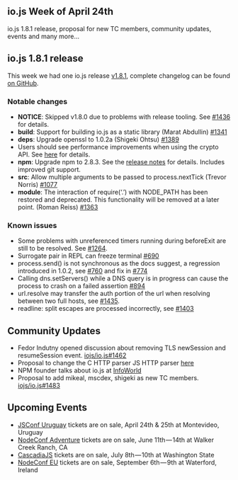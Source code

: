 ## io.js Week of April 24th

io.js 1.8.1 release, proposal for new TC members, community updates, events and many more…

## io.js 1.8.1 release

This week we had one io.js release [v1.8.1](https://iojs.org/dist/v1.8.1/), complete changelog can be found [on GitHub](https://github.com/iojs/io.js/blob/v1.x/CHANGELOG.md).

### Notable changes

*   **NOTICE**: Skipped v1.8.0 due to problems with release tooling. See [#1436](https://github.com/iojs/io.js/issues/1436) for details.
*   **build**: Support for building io.js as a static library (Marat Abdullin) [#1341](https://github.com/iojs/io.js/pull/1341)
*   **deps**: Upgrade openssl to 1.0.2a (Shigeki Ohtsu) [#1389](https://github.com/iojs/io.js/pull/1389)
*   Users should see performance improvements when using the crypto API. See [here](https://github.com/iojs/io.js/wiki/Crypto-Performance-Notes-for-OpenSSL-1.0.2a-on-iojs-v1.8.0) for details.
*   **npm**: Upgrade npm to 2.8.3\. See the [release notes](https://github.com/npm/npm/releases/tag/v2.8.3) for details. Includes improved git support.
*   **src**: Allow multiple arguments to be passed to process.nextTick (Trevor Norris) [#1077](https://github.com/iojs/io.js/pull/1077)
*   **module**: The interaction of require(‘.’) with NODE_PATH has been restored and deprecated. This functionality will be removed at a later point. (Roman Reiss) [#1363](https://github.com/iojs/io.js/pull/1363)

### Known issues

*   Some problems with unreferenced timers running during beforeExit are still to be resolved. See [#1264](https://github.com/iojs/io.js/issues/1264).
*   Surrogate pair in REPL can freeze terminal [#690](https://github.com/iojs/io.js/issues/690)
*   process.send() is not synchronous as the docs suggest, a regression introduced in 1.0.2, see [#760](https://github.com/iojs/io.js/issues/760) and fix in [#774](https://github.com/iojs/io.js/issues/774)
*   Calling dns.setServers() while a DNS query is in progress can cause the process to crash on a failed assertion [#894](https://github.com/iojs/io.js/issues/894)
*   url.resolve may transfer the auth portion of the url when resolving between two full hosts, see [#1435](https://github.com/iojs/io.js/issues/1435).
*   readline: split escapes are processed incorrectly, see [#1403](https://github.com/iojs/io.js/issues/1403)

## Community Updates

*   Fedor Indutny opened discussion about removing TLS newSession and resumeSession event. [iojs/io.js#1462](https://github.com/iojs/io.js/issues/1462)
*   Proposal to change the C HTTP parser JS HTTP parser [here](https://github.com/iojs/io.js/pull/1457)
*   NPM founder talks about io.js at [InfoWorld](http://www.infoworld.com/article/2910594/node-js/npm-founder-foresees-merger-node-js-io-js.html)
*   Proposal to add mikeal, mscdex, shigeki as new TC members. [iojs/io.js#1483](https://github.com/iojs/io.js/issues/1483#issuecomment-95128140)

## Upcoming Events

*   [JSConf Uruguay](http://jsconf.uy/) tickets are on sale, April 24th & 25th at Montevideo, Uruguay
*   [NodeConf Adventure](http://nodeconf.com/) tickets are on sale, June 11th — 14th at Walker Creek Ranch, CA
*   [CascadiaJS](http://2015.cascadiajs.com/) tickets are on sale, July 8th — 10th at Washington State
*   [NodeConf EU](http://nodeconf.eu/) tickets are on sale, September 6th — 9th at Waterford, Ireland